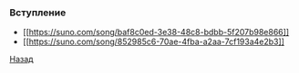 ### Вступление

- [[https://suno.com/song/baf8c0ed-3e38-48c8-bdbb-5f207b98e866]]
- [[https://suno.com/song/852985c6-70ae-4fba-a2aa-7cf193a4e2b3]]

[Назад](index.md) 